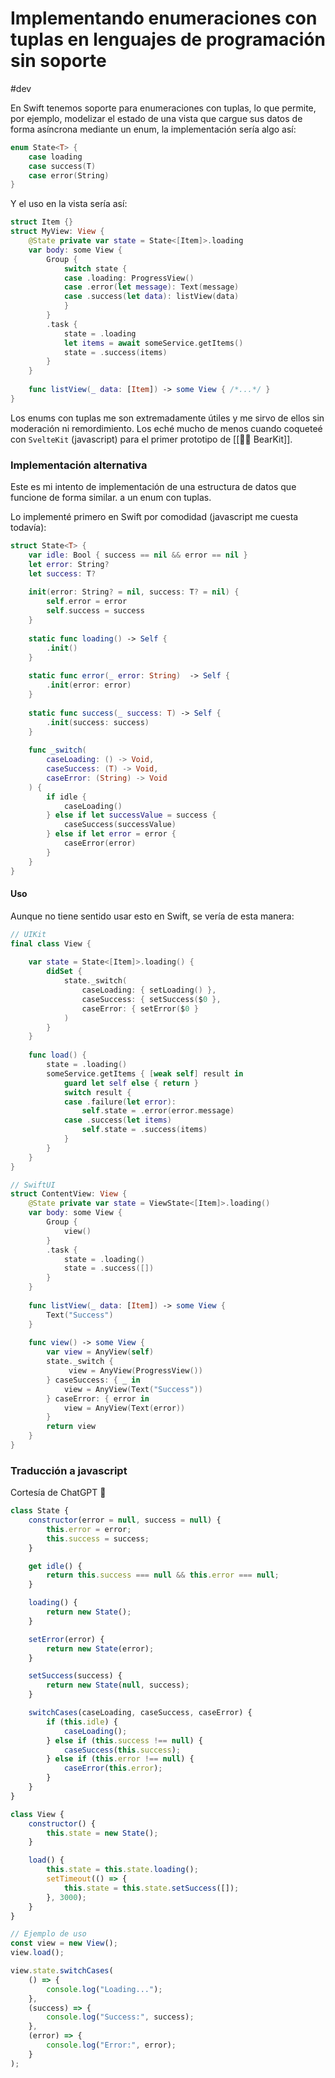 # Implementando enumeraciones con tuplas en lenguajes de programación sin soporte

#dev

En Swift tenemos soporte para enumeraciones con tuplas, lo que permite, por ejemplo, modelizar el estado de una vista que cargue sus datos de forma asíncrona mediante un enum, la implementación sería algo así:

```swift
enum State<T> {
	case loading
	case success(T)
	case error(String)
}
```

Y el uso en la vista sería así:

```swift
struct Item {}
struct MyView: View {
	@State private var state = State<[Item]>.loading
	var body: some View {
		Group {
			switch state {
			case .loading: ProgressView()
			case .error(let message): Text(message)
			case .success(let data): listView(data)
			}
		}
		.task {
			state = .loading
			let items = await someService.getItems()
			state = .success(items)
		}
	}
	
	func listView(_ data: [Item]) -> some View { /*...*/ }
}
```


Los enums con tuplas me son extremadamente útiles y me sirvo de ellos sin moderación ni remordimiento.  Los eché mucho de menos cuando coqueteé con `SvelteKit` (javascript) para el primer prototipo de [[🐻‍❄️ BearKit]].

### Implementación alternativa

Este es mi intento de implementación de una estructura de datos que funcione de forma similar. a un enum con tuplas. 

Lo implementé primero en Swift por comodidad (javascript me cuesta todavía):

```swift
struct State<T> {
    var idle: Bool { success == nil && error == nil }
    let error: String?
    let success: T?
    
    init(error: String? = nil, success: T? = nil) {
        self.error = error
        self.success = success
    }
    
    static func loading() -> Self {
        .init()
    }
    
    static func error(_ error: String)  -> Self {
        .init(error: error)
    }
    
    static func success(_ success: T) -> Self {
        .init(success: success)
    }
    
    func _switch(
        caseLoading: () -> Void,
        caseSuccess: (T) -> Void,
        caseError: (String) -> Void
    ) {
        if idle {
            caseLoading()
        } else if let successValue = success {
            caseSuccess(successValue)
        } else if let error = error {
            caseError(error)
        }
    }
}
```


#### Uso

Aunque no tiene sentido usar esto en Swift, se vería de esta manera:

```swift
// UIKit
final class View {
    
    var state = State<[Item]>.loading() {
        didSet {
            state._switch(
                caseLoading: { setLoading() },
                caseSuccess: { setSuccess($0 },
                caseError: { setError($0 }
            )
        }
    }
    
    func load() {
        state = .loading()
        someService.getItems { [weak self] result in
            guard let self else { return }
			switch result {
			case .failure(let error): 
				self.state = .error(error.message)
			case .success(let items)
     		    self.state = .success(items)
			}
        }
    }
}

// SwiftUI
struct ContentView: View {
    @State private var state = ViewState<[Item]>.loading()
    var body: some View {
        Group {
            view()
        }
        .task {
            state = .loading()
            state = .success([])
        }
    }
    
    func listView(_ data: [Item]) -> some View {
        Text("Success")
    }
    
    func view() -> some View {
        var view = AnyView(self)
        state._switch {
             view = AnyView(ProgressView())
        } caseSuccess: { _ in
            view = AnyView(Text("Success"))
        } caseError: { error in
            view = AnyView(Text(error))
        }
        return view
    }
}
```


### Traducción a javascript

Cortesía de ChatGPT 🤖

```js
class State {
    constructor(error = null, success = null) {
        this.error = error;
        this.success = success;
    }

    get idle() {
        return this.success === null && this.error === null;
    }

    loading() {
        return new State();
    }

    setError(error) {
        return new State(error);
    }

    setSuccess(success) {
        return new State(null, success);
    }

    switchCases(caseLoading, caseSuccess, caseError) {
        if (this.idle) {
            caseLoading();
        } else if (this.success !== null) {
            caseSuccess(this.success);
        } else if (this.error !== null) {
            caseError(this.error);
        }
    }
}

class View {
    constructor() {
        this.state = new State();
    }

    load() {
        this.state = this.state.loading();
        setTimeout(() => {
            this.state = this.state.setSuccess([]);
        }, 3000);
    }
}

// Ejemplo de uso
const view = new View();
view.load();

view.state.switchCases(
    () => {
        console.log("Loading...");
    },
    (success) => {
        console.log("Success:", success);
    },
    (error) => {
        console.log("Error:", error);
    }
);
```